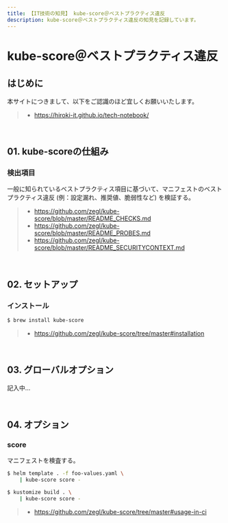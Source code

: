 ```yaml
---
title: 【IT技術の知見】 kube-score＠ベストプラクティス違反
description: kube-score＠ベストプラクティス違反の知見を記録しています。
---
```


# kube-score＠ベストプラクティス違反

## はじめに

本サイトにつきまして、以下をご認識のほど宜しくお願いいたします。

> - https://hiroki-it.github.io/tech-notebook/

<br>

## 01. kube-scoreの仕組み

### 検出項目

一般に知られているベストプラクティス項目に基づいて、マニフェストのベストプラクティス違反 (例：設定漏れ、推奨値、脆弱性など) を検証する。

> - https://github.com/zegl/kube-score/blob/master/README_CHECKS.md
> - https://github.com/zegl/kube-score/blob/master/README_PROBES.md
> - https://github.com/zegl/kube-score/blob/master/README_SECURITYCONTEXT.md

<br>

## 02. セットアップ

### インストール

```bash
$ brew install kube-score
```

> - https://github.com/zegl/kube-score/tree/master#installation

<br>

## 03. グローバルオプション

記入中...

<br>

## 04. オプション

### score

マニフェストを検査する。

```bash
$ helm template . -f foo-values.yaml \
    | kube-score score -
```

```bash
$ kustomize build . \
    | kube-score score -
```

> - https://github.com/zegl/kube-score/tree/master#usage-in-ci

<br>
